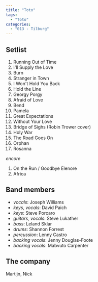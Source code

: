 ```yaml
---
title: "Toto"
tags:
  - "Toto"
categories:
  - "013 - Tilburg"
---
```

Setlist
-------
1. Running Out of Time
1. I'll Supply the Love
1. Burn
1. Stranger in Town
1. I Won't Hold You Back
1. Hold the Line
1. Georgy Porgy
1. Afraid of Love
1. Bend
1. Pamela
1. Great Expectations
1. Without Your Love
1. Bridge of Sighs (Robin Trower cover)
1. Holy War
1. The Road Goes On
1. Orphan
1. Rosanna

_encore_

1. On the Run / Goodbye Elenore
1. Africa

Band members
------------
* _vocals_: Joseph Williams
* _keys, vocals_: David Paich
* _keys_: Steve Porcaro
* _guitars, vocals_: Steve Lukather
* _bass_: Leland Sklar
* _drums_: Shannon Forrest
* _percussion_: Lenny Castro
* _backing vocals_: Jenny Douglas-Foote
* _backing vocals_: Mabvuto Carpenter

The company
-----------
Martijn, Nick

